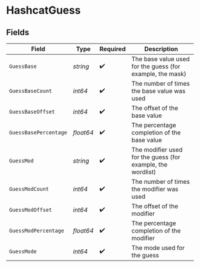 # HashcatGuess


## Fields

| Field                                                       | Type                                                        | Required                                                    | Description                                                 |
| ----------------------------------------------------------- | ----------------------------------------------------------- | ----------------------------------------------------------- | ----------------------------------------------------------- |
| `GuessBase`                                                 | *string*                                                    | :heavy_check_mark:                                          | The base value used for the guess (for example, the mask)   |
| `GuessBaseCount`                                            | *int64*                                                     | :heavy_check_mark:                                          | The number of times the base value was used                 |
| `GuessBaseOffset`                                           | *int64*                                                     | :heavy_check_mark:                                          | The offset of the base value                                |
| `GuessBasePercentage`                                       | *float64*                                                   | :heavy_check_mark:                                          | The percentage completion of the base value                 |
| `GuessMod`                                                  | *string*                                                    | :heavy_check_mark:                                          | The modifier used for the guess (for example, the wordlist) |
| `GuessModCount`                                             | *int64*                                                     | :heavy_check_mark:                                          | The number of times the modifier was used                   |
| `GuessModOffset`                                            | *int64*                                                     | :heavy_check_mark:                                          | The offset of the modifier                                  |
| `GuessModPercentage`                                        | *float64*                                                   | :heavy_check_mark:                                          | The percentage completion of the modifier                   |
| `GuessMode`                                                 | *int64*                                                     | :heavy_check_mark:                                          | The mode used for the guess                                 |